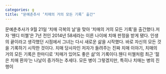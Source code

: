 ```yaml
---
categories: g
title: "문예춘추사 ‘치매의 거의 모든 기록’ 출간"
---
```

문예춘추사가 9월 21일 ‘치매 극복의 날’을 맞아 ‘치매의 거의 모든 기록’을 출간했다.저자 ‘웬디 미첼’은 7년 전인 2014년 58세라는 이른 나이에 치매 판정을 받게 됐다. 인생의 끝이라고 생각했던 시점에서 그녀는 다시 새로운 삶을 시작했다. 바로 자신의 모든 것을 기록하기 시작한 것이다. 치매 당사자인 저자가 들려주는 진짜 치매 이야기, 치매의 거의 모든 기록은 한마디로 ‘치매가 있어도 좋은 삶’의 기록이다.웬디 미첼처럼 최근 ‘젊은 치매 환자’는 나날이 증가하는 추세다. 모든 병이 그렇겠지만, 특히나 치매는 병의 진행이